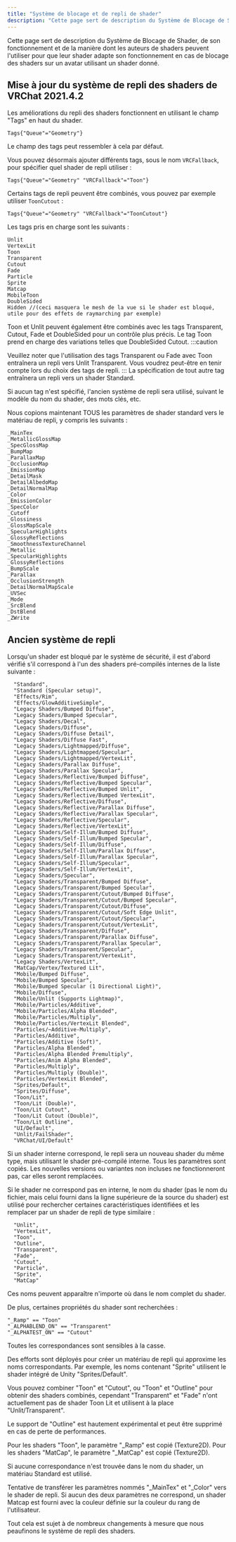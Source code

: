 ```yaml
---
title: "Système de blocage et de repli de shader"
description: "Cette page sert de description du Système de Blocage de Shader, de son fonctionnement et de la manière dont les auteurs de shaders peuvent l'utiliser pour que leur shader adapte son fonctionnement en cas de blocage des shaders sur un avatar utilisant un shader donné."
---
```


Cette page sert de description du Système de Blocage de Shader, de son fonctionnement et de la manière dont les auteurs de shaders peuvent l'utiliser pour que leur shader adapte son fonctionnement en cas de blocage des shaders sur un avatar utilisant un shader donné.

## Mise à jour du système de repli des shaders de VRChat 2021.4.2
Les améliorations du repli des shaders fonctionnent en utilisant le champ "Tags" en haut du shader.
```text
Tags{"Queue"="Geometry"}
```
Le champ des tags peut ressembler à cela par défaut.

Vous pouvez désormais ajouter différents tags, sous le nom `VRCFallback`, pour spécifier quel shader de repli utiliser :
```text
Tags{"Queue"="Geometry" "VRCFallback"="Toon"}
```
Certains tags de repli peuvent être combinés, vous pouvez par exemple utiliser `ToonCutout` :
```text
Tags{"Queue"="Geometry" "VRCFallback"="ToonCutout"}
```
Les tags pris en charge sont les suivants :

```text
Unlit
VertexLit
Toon
Transparent
Cutout
Fade
Particle
Sprite
Matcap
MobileToon
DoubleSided
Hidden //(ceci masquera le mesh de la vue si le shader est bloqué, utile pour des effets de raymarching par exemple)
```
Toon et Unlit peuvent également être combinés avec les tags Transparent, Cutout, Fade et DoubleSided pour un contrôle plus précis. Le tag Toon prend en charge des variations telles que DoubleSided Cutout.
:::caution

Veuillez noter que l'utilisation des tags Transparent ou Fade avec Toon entraînera un repli vers Unlit Transparent. Vous voudrez peut-être en tenir compte lors du choix des tags de repli.
:::
La spécification de tout autre tag entraînera un repli vers un shader Standard.

Si aucun tag n'est spécifié, l'ancien système de repli sera utilisé, suivant le modèle du nom du shader, des mots clés, etc.

Nous copions maintenant TOUS les paramètres de shader standard vers le matériau de repli, y compris les suivants :
```text
_MainTex
_MetallicGlossMap
_SpecGlossMap
_BumpMap
_ParallaxMap
_OcclusionMap
_EmissionMap
_DetailMask
_DetailAlbedoMap
_DetailNormalMap
_Color
_EmissionColor
_SpecColor
_Cutoff
_Glossiness
_GlossMapScale
_SpecularHighlights
_GlossyReflections
_SmoothnessTextureChannel
_Metallic
_SpecularHighlights
_GlossyReflections
_BumpScale
_Parallax
_OcclusionStrength
_DetailNormalMapScale
_UVSec
_Mode
_SrcBlend
_DstBlend
_ZWrite
```
## Ancien système de repli
Lorsqu'un shader est bloqué par le système de sécurité, il est d'abord vérifié s'il correspond à l'un des shaders pré-compilés internes de la liste suivante :
```text title="Shaders pré-compilés internes"
  "Standard",
  "Standard (Specular setup)",
  "Effects/Rim",
  "Effects/GlowAdditiveSimple",
  "Legacy Shaders/Bumped Diffuse",
  "Legacy Shaders/Bumped Specular",
  "Legacy Shaders/Decal",
  "Legacy Shaders/Diffuse",
  "Legacy Shaders/Diffuse Detail",
  "Legacy Shaders/Diffuse Fast",
  "Legacy Shaders/Lightmapped/Diffuse",
  "Legacy Shaders/Lightmapped/Specular",
  "Legacy Shaders/Lightmapped/VertexLit",
  "Legacy Shaders/Parallax Diffuse",
  "Legacy Shaders/Parallax Specular",
  "Legacy Shaders/Reflective/Bumped Diffuse",
  "Legacy Shaders/Reflective/Bumped Specular",
  "Legacy Shaders/Reflective/Bumped Unlit",
  "Legacy Shaders/Reflective/Bumped VertexLit",
  "Legacy Shaders/Reflective/Diffuse",
  "Legacy Shaders/Reflective/Parallax Diffuse",
  "Legacy Shaders/Reflective/Parallax Specular",
  "Legacy Shaders/Reflective/Specular",
  "Legacy Shaders/Reflective/VertexLit",
  "Legacy Shaders/Self-Illum/Bumped Diffuse",
  "Legacy Shaders/Self-Illum/Bumped Specular",
  "Legacy Shaders/Self-Illum/Diffuse",
  "Legacy Shaders/Self-Illum/Parallax Diffuse",
  "Legacy Shaders/Self-Illum/Parallax Specular",
  "Legacy Shaders/Self-Illum/Specular",
  "Legacy Shaders/Self-Illum/VertexLit",
  "Legacy Shaders/Specular",
  "Legacy Shaders/Transparent/Bumped Diffuse",
  "Legacy Shaders/Transparent/Bumped Specular",
  "Legacy Shaders/Transparent/Cutout/Bumped Diffuse",
  "Legacy Shaders/Transparent/Cutout/Bumped Specular",
  "Legacy Shaders/Transparent/Cutout/Diffuse",
  "Legacy Shaders/Transparent/Cutout/Soft Edge Unlit",
  "Legacy Shaders/Transparent/Cutout/Specular",
  "Legacy Shaders/Transparent/Cutout/VertexLit",
  "Legacy Shaders/Transparent/Diffuse",
  "Legacy Shaders/Transparent/Parallax Diffuse",
  "Legacy Shaders/Transparent/Parallax Specular",
  "Legacy Shaders/Transparent/Specular",
  "Legacy Shaders/Transparent/VertexLit",
  "Legacy Shaders/VertexLit",
  "MatCap/Vertex/Textured Lit",
  "Mobile/Bumped Diffuse",
  "Mobile/Bumped Specular",
  "Mobile/Bumped Specular (1 Directional Light)",
  "Mobile/Diffuse",
  "Mobile/Unlit (Supports Lightmap)",
  "Mobile/Particles/Additive",
  "Mobile/Particles/Alpha Blended",
  "Mobile/Particles/Multiply",
  "Mobile/Particles/VertexLit Blended",
  "Particles/~Additive-Multiply",
  "Particles/Additive",
  "Particles/Additive (Soft)",
  "Particles/Alpha Blended",
  "Particles/Alpha Blended Premultiply",
  "Particles/Anim Alpha Blended",
  "Particles/Multiply",
  "Particles/Multiply (Double)",
  "Particles/VertexLit Blended",
  "Sprites/Default",
  "Sprites/Diffuse",
  "Toon/Lit",
  "Toon/Lit (Double)",
  "Toon/Lit Cutout",
  "Toon/Lit Cutout (Double)",
  "Toon/Lit Outline",
  "UI/Default",
  "Unlit/FailShader",
  "VRChat/UI/Default"
```
Si un shader interne correspond, le repli sera un nouveau shader du même type, mais utilisant le shader pré-compilé interne. Tous les paramètres sont copiés. Les nouvelles versions ou variantes non incluses ne fonctionneront pas, car elles seront remplacées.

Si le shader ne correspond pas en interne, le nom du shader (pas le nom du fichier, mais celui fourni dans la ligne supérieure de la source du shader) est utilisé pour rechercher certaines caractéristiques identifiées et les remplacer par un shader de repli de type similaire :
```text title="Recherches de noms de shader de repli"
  "Unlit",
  "VertexLit",
  "Toon",
  "Outline",
  "Transparent",
  "Fade",
  "Cutout",
  "Particle",
  "Sprite",
  "MatCap"
```
Ces noms peuvent apparaître n'importe où dans le nom complet du shader.

De plus, certaines propriétés du shader sont recherchées :
```text title="Propriétés du shader"
"_Ramp" == "Toon"
"_ALPHABLEND_ON" == "Transparent"
"_ALPHATEST_ON" == "Cutout"
```
Toutes les correspondances sont sensibles à la casse.

Des efforts sont déployés pour créer un matériau de repli qui approxime les noms correspondants. Par exemple, les noms contenant "Sprite" utilisent le shader intégré de Unity "Sprites/Default".

Vous pouvez combiner "Toon" et "Cutout", ou "Toon" et "Outline" pour obtenir des shaders combinés, cependant "Transparent" et "Fade" n'ont actuellement pas de shader Toon Lit et utilisent à la place "Unlit/Transparent".

Le support de "Outline" est hautement expérimental et peut être supprimé en cas de perte de performances.

Pour les shaders "Toon", le paramètre "_Ramp" est copié (Texture2D).
Pour les shaders "MatCap", le paramètre "_MatCap" est copié (Texture2D).

Si aucune correspondance n'est trouvée dans le nom du shader, un matériau Standard est utilisé.

Tentative de transférer les paramètres nommés "_MainTex" et "_Color" vers le shader de repli. Si aucun des deux paramètres ne correspond, un shader Matcap est fourni avec la couleur définie sur la couleur du rang de l'utilisateur.

Tout cela est sujet à de nombreux changements à mesure que nous peaufinons le système de repli des shaders.
